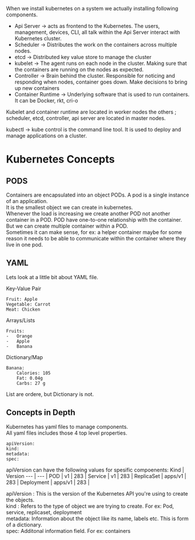 When we install kubernetes on a system we actually installing following components.

* Api Server -> acts as frontend to the Kubernetes. The users, management, devices, CLI, all talk within the Api Server interact
with Kubernetes cluster.
* Scheduler -> Distributes the work on the containers across multiple nodes.
* etcd -> Distributed key value store to manage the cluster
* kubelet -> The agent runs on each node in the cluster. Making sure that the containers are running on the nodes as expected.
* Controller -> Brain behind the cluster. Responsible for noticing and responding when nodes, container goes down.
Make decisions to bring up new containers
* Container Runtime -> Underlying software that is used to run containers. It can be Docker, rkt, cri-o

Kubelet and container runtime are located in worker nodes the others ; scheduler, etcd, controller, api server are located in master nodes.

kubectl -> kube control is the command line tool. It is used to deploy and manage applications on a cluster.

# Kubernetes Concepts
## PODS
Containers are encapsulated into an object PODs. A pod is a single instance of an application.
<br>
It is the smallest object we can create in kubernetes.
<br>
Whenever the load is increasing we create another POD not another container in a POD. 
POD have one-to-one relationship with the container. But we can create multiple container within a POD.
<br>
Sometimes it can make sense, for ex: a helper container maybe for some reason it needs to be able to communicate
within the container where they live in one pod.

## YAML
Lets look at a little bit about YAML file.

Key-Value Pair
```
Fruit: Apple
Vegetable: Carrot
Meat: Chicken
```

Arrays/Lists
```
Fruits:
-   Orange
-   Apple
-   Banana
```
Dictionary/Map
```
Banana:
    Calories: 105
    Fat: 0.04g
    Carbs: 27 g
```

List are ordere, but Dictionary is not.

## Concepts in Depth
Kubernetes has yaml files to manage components.
<br>
All yaml files includes those 4 top level properties.
```
apiVersion:
kind:
metadata:
spec:
```

apiVersion can have the following values for spesific compoenents:
Kind | Version
--- | --- |
POD | v1 | 283 |
Service | v1 | 283 |
ReplicaSet | apps/v1 | 283 |
Deployment | apps/v1 | 283 |

apiVersion : This is the version of the Kubernetes API you're using to create the objects.
<br>
kind : Refers to the type of object we are trying to create. For ex: Pod, service, replicaset, deployment
<br>
metadata: Information about the object like its name, labels etc. This is form of a dictionary.
<br>
spec: Additonal information field. For ex: containers
